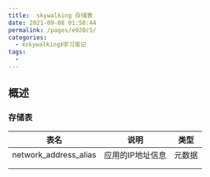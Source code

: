 ```yaml
---
title:  skywalking 存储表
date: 2021-09-08 01:58:44
permalink: /pages/e928c5/
categories:
  - 《skywalking》学习笔记
tags:
  - 
---
```

## 概述



### 存储表

| 表名                  | 说明             | 类型   |
| --------------------- | ---------------- | ------ |
| network_address_alias | 应用的IP地址信息 | 元数据 |
|                       |                  |        |
|                       |                  |        |

